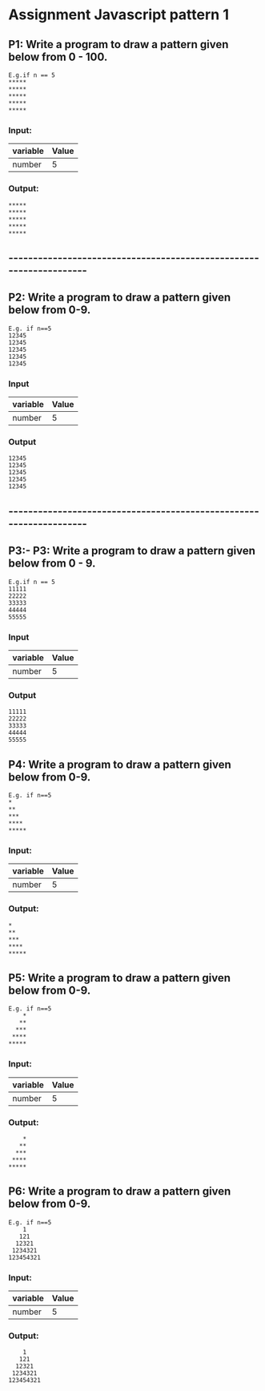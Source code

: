 # Assignment Javascript  pattern 1 
## P1: Write a program to draw a pattern given below from 0 - 100.
```
E.g.if n == 5 
*****
*****
*****
*****
*****
```

### Input:
| variable | Value |
| ------ | ------ |
| number| 5 |

### Output:

```
*****
*****
*****
*****
*****
```
## -------------------------------------------------------------------

## P2: Write a program to draw a pattern given below from 0-9.

```
E.g. if n==5
12345
12345
12345
12345
12345
```

### Input
| variable | Value |
| ------ | ------ |
| number | 5 |


### Output

```
12345
12345
12345
12345
12345
```

## -------------------------------------------------------------------

## P3:- P3: Write a program to draw a pattern given below from 0 - 9.
```
E.g.if n == 5
11111
22222
33333
44444
55555
```
### Input
| variable | Value |
| ------ | ------ |
| number | 5 |

### Output
```
11111
22222
33333
44444
55555
```
    

## P4: Write a program to draw a pattern given below from 0-9.  
```
E.g. if n==5
*
**
***
****
*****
```

### Input:

| variable | Value |
| ------ | ------ |
| number | 5 |

### Output:

```
*
**
***
****
*****
```

## P5: Write a program to draw a pattern given below from 0-9. 

``` 
E.g. if n==5
    *
   **
  ***
 ****
*****
```


### Input:

| variable | Value |
| ------ | ------ |
| number | 5 |

### Output:

```
    *
   **
  ***
 ****
*****
```

## P6: Write a program to draw a pattern given below from 0-9.  
```
E.g. if n==5
    1
   121
  12321
 1234321
123454321

```


### Input:

| variable | Value |
| ------ | ------ |
| number | 5 |

### Output:

```
    1
   121
  12321
 1234321
123454321
```

